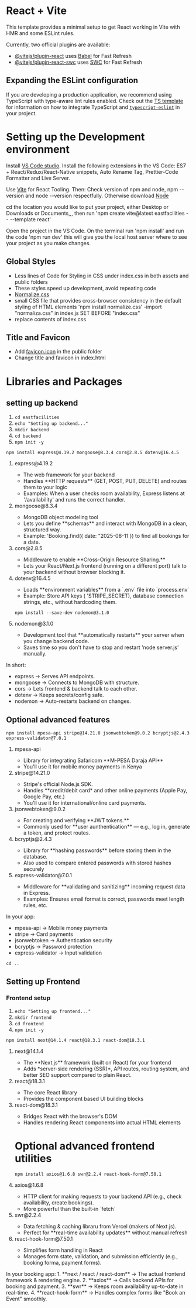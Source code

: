 # React + Vite

This template provides a minimal setup to get React working in Vite with HMR and some ESLint rules.

Currently, two official plugins are available:

- [@vitejs/plugin-react](https://github.com/vitejs/vite-plugin-react/blob/main/packages/plugin-react) uses [Babel](https://babeljs.io/) for Fast Refresh
- [@vitejs/plugin-react-swc](https://github.com/vitejs/vite-plugin-react/blob/main/packages/plugin-react-swc) uses [SWC](https://swc.rs/) for Fast Refresh

## Expanding the ESLint configuration

If you are developing a production application, we recommend using TypeScript with type-aware lint rules enabled. Check out the [TS template](https://github.com/vitejs/vite/tree/main/packages/create-vite/template-react-ts) for information on how to integrate TypeScript and [`typescript-eslint`](https://typescript-eslint.io) in your project.


# Setting up the Development environment
Install [VS Code studio](https://code.visualstudio.com/).
Install the following extensions in the VS Code: ES7 + React/Redux/React-Native snippets, Auto Rename Tag, Prettier-Code Formatter and Live Server.

Use [Vite](https://vite.dev/) for React Tooling. 
Then:
Check version of npm and node, npm --version and node --version respectfully. 
Otherwise download [Node](https://nodejs.org/en/download)

cd the location you would like to put your project, either Desktop or Downloads or Documents,,, then run 'npm create vite@latest eastfacilities -- --template react'

Open the project in the VS Code. On the terminal run 'npm install' and run the code 'npm run dev' this will give you the local host server where to see your project as you make changes.

## Global Styles
- Less lines of Code for Styling in CSS under index.css in both assets and public folders
- These styles speed up development, avoid repeating code
- [Normalize.css](https://necolas.github.io/normalize.css/)
- small CSS file that provides cross-browser consistency in the default styling of HTML elements
'npm install normalize.css'
-import "normaliza.css" in index.js
SET BEFORE "index.css"
- replace contents of index.css


## Title and Favicon
- Add [favicon.icon](https://favicon.io/favicon-converter/) in the public folder
- Change title and favicon in index.html

# Libraries and Packages
## setting up backend
1. `cd eastfacilities`
2. `echo "Setting up backend..."`
3. `mkdir backend`
4. `cd backend`
5. `npm init -y`

`npm install express@4.19.2 mongoose@8.3.4 cors@2.8.5 dotenv@16.4.5`
<ol>
<li>express@4.19.2</li>
<ul>
<li>The web framework for your backend</li>
<li>Handles **HTTP requests** (GET, POST, PUT, DELETE) and routes them to your logic</li>
<li>Examples: When a user checks room availability, Express listens at '/availability' and runs the correct handler.</li>
</ul>
<li>mongoose@8.3.4</li>
<ul>
<li>MongoDB object modeling tool</li>
<li>Lets you define **schemas** and interact with MongoDB in a clean, structured way.</li>
<li>Example: 'Booking.find({ date: "2025-08-11 }) to find all bookings for a date.</li>
</ul>
<li>cors@2.8.5</li>
<ul>
<li>Middleware to enable **Cross-Origin Resource Sharing.**</li>
<li>Lets your React/Next.js frontend (running on a different port) talk to your backend  without browser blocking it.</li>
</ul>
<li>dotenv@16.4.5</li>
<ul>
<li>Loads **environment variables** from a `.env` file into `process.env`</li>
<li>Example: Store API keys ( 'STRIPE_SECRET), database connection strings, etc., without hardcoding them.</li>
</ul>

`npm install --save-dev nodemon@3.1.0`
<li>nodemon@3.1.0</li>
<ul>
<li>Development tool that **automatically restarts** your server when you change backend code.</li>
<li>Saves time so you don't have to stop and restart 'node server.js' manually.</li>
</ul>
</ol>
In short:
<ul>
<li>express → Serves API endpoints.</li>
<li>mongoose → Connects to MongoDB with structure.</li>
<li>cors → Lets frontend & backend talk to each other.</li>
<li>dotenv → Keeps secrets/config safe.</li>
<li>nodemon → Auto-restarts backend on changes.</li>
</ul>

## Optional advanced features
`npm install mpesa-api stripe@14.21.0 jsonwebtoken@9.0.2 bcryptjs@2.4.3 express-validator@7.0.1`
<ol>
<li>mpesa-api</li>
<ul>
<li>Library for integrating Safaricom **M-PESA Daraja API**</li>
<li>You'll use it for mobile money payments in Kenya</li>
</ul>
<li>stripe@14.21.0</li>
<ul>
<li>Stripe's official Node.js SDK.</li>
<li>Handles **credit/debit card* and other online payments (Apple Pay, Google Pay, etc.)</li>
<li>You'll use it for international/online card payments.</li>
</ul>
<li>jsonwebtoken@9.0.2</li>
<ul>
<li>For creating and verifying **JWT tokens.**</li>
<li>Commonly used for **user aunthentication** — e.g., log in, generate a token, and protect routes.</li>
</ul>
<li>bcryptjs@2.4.3</li>
<ul>
<li>Library for **hashing passwords** before storing them in the database.</li>
<li>Also used to compare entered passwords with stored hashes securely</li>
</ul> 
<li>express-validator@7.0.1</li>
<ul>
<li>Middleware for **validating and sanitizing** incoming request data in Express.</li>
<li>Examples: Ensures email format is correct, passwords meet length rules, etc.</li>
</ul>
</ol>
In your app:
<ul>
<li>mpesa-api → Mobile money payments</li>
<li>stripe → Card payments</li>
<li>jsonwebtoken → Authentication security</li>
<li>bcryptjs → Password protection</li>
<li>express-validator → Input validation</li>
</ul>

`cd ..`

## Setting up Frontend
### Frontend setup
1. `echo "Setting up frontend..."`
2. `mkdir frontend`
3. `cd frontend`
4. `npm init -y`

`npm install next@14.1.4 react@18.3.1 react-dom@18.3.1`
<ol>
<li>next@14.1.4</li>
<ul>
<li>The **Next.js** framework (built on React) for your frontend</li>
<li>Adds *server-side rendering (SSR)*, API routes, routing system, and better SEO support compared to plain React.</li>
</ul>
<li>react@18.3.1</li>
<ul>
<li>The core React library</li>
<li>Provides the component based UI building blocks</li>
</ul>
<li>react-dom@18.3.1</li>
<ul>
<li>Bridges React with the browser's DOM</li>
<li>Handles rendering React components into actual HTML elements</li>
</ul>


# Optional advanced frontend utilities
`npm install axios@1.6.8 swr@2.2.4 react-hook-form@7.50.1`
<li>axios@1.6.8</li>
<ul>
<li>HTTP client for making requests to your backend API (e.g., check availability, create bookings).</li>
<li>More powerful than the built-in `fetch`</li>
</ul>
<li>swr@2.2.4</li>
<ul>
<li>Data fetching & caching libraru from Vercel (makers of Next.js).</li>
<li>Perfect for **real-time availability updates** without manual refresh</li>
</ul>
<li>react-hook-form@7.50.1</li>
<ul>
<li>Simplifies form handling in React</li>
<li>Manages form state, validation, and submission efficiently (e.g., booking forma, payment forms).</li>
</ul>
</ol>
 In your booking app:
1. **next / react / react-dom** → The actual frontend framework & rendering engine.
2. **axios** → Calls backend APIs for booking and payment.
3. **swr** → Keeps room availability up-to-date in real-time.
4. **react-hook-form** → Handles complex forms like "Book an Event" smoothly.












